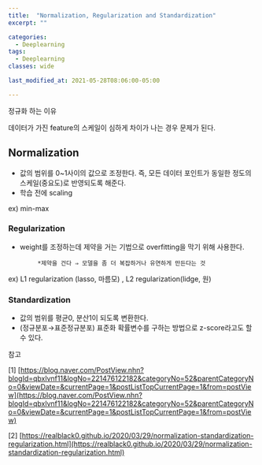 ```yaml
---
title:  "Normalization, Regularization and Standardization"
excerpt: ""

categories:
  - Deeplearning
tags:
  - Deeplearning
classes: wide

last_modified_at: 2021-05-28T08:06:00-05:00

---
```



정규화 하는 이유

데이터가 가진 feature의 스케일이 심하게 차이가 나는 경우 문제가 된다.

## Normalization

- 값의 범위를 0~1사이의 값으로 조정한다. 즉, 모든 데이터 포인트가 동일한 정도의 스케일(중요도)로 반영되도록 해준다.
- 학습 전에 scaling

ex) min-max 

### Regularization

- weight를 조정하는데 제약을 거는 기법으로 overfitting을 막기 위해 사용한다.

           *제약을 건다 ⇒ 모델을 좀 더 복잡하거나 유연하게 만든다는 것

ex) L1 regularization (lasso, 마름모) , L2 regularization(lidge, 원)

### Standardization

- 값의 범위를 평균0, 분산1이 되도록 변환한다.
- (정규분포→표준정규분포) 표준화 확률변수를 구하는 방법으로 z-score라고도 할 수 있다.

참고

[1] [https://blog.naver.com/PostView.nhn?blogId=qbxlvnf11&logNo=221476122182&categoryNo=52&parentCategoryNo=0&viewDate=&currentPage=1&postListTopCurrentPage=1&from=postView](https://blog.naver.com/PostView.nhn?blogId=qbxlvnf11&logNo=221476122182&categoryNo=52&parentCategoryNo=0&viewDate=&currentPage=1&postListTopCurrentPage=1&from=postView)

[2] [https://realblack0.github.io/2020/03/29/normalization-standardization-regularization.html](https://realblack0.github.io/2020/03/29/normalization-standardization-regularization.html)
